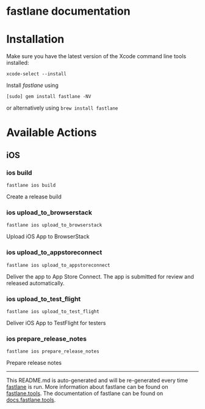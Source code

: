 fastlane documentation
================
# Installation

Make sure you have the latest version of the Xcode command line tools installed:

```
xcode-select --install
```

Install _fastlane_ using
```
[sudo] gem install fastlane -NV
```
or alternatively using `brew install fastlane`

# Available Actions
## iOS
### ios build
```
fastlane ios build
```
Create a release build
### ios upload_to_browserstack
```
fastlane ios upload_to_browserstack
```
Upload iOS App to BrowserStack
### ios upload_to_appstoreconnect
```
fastlane ios upload_to_appstoreconnect
```
Deliver the app to App Store Connect. The app is submitted for review and released automatically.
### ios upload_to_test_flight
```
fastlane ios upload_to_test_flight
```
Deliver iOS App to TestFlight for testers
### ios prepare_release_notes
```
fastlane ios prepare_release_notes
```
Prepare release notes

----

This README.md is auto-generated and will be re-generated every time [fastlane](https://fastlane.tools) is run.
More information about fastlane can be found on [fastlane.tools](https://fastlane.tools).
The documentation of fastlane can be found on [docs.fastlane.tools](https://docs.fastlane.tools).
